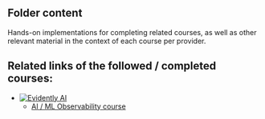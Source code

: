 ## Folder content

Hands-on implementations for completing related courses, as well as other relevant material in the context of each course per provider.

## Related links of the followed / completed courses:

- [![Evidently AI](https://img.shields.io/badge/Evidently%20AI-EF3E36?style=for-the-badge&logo=chart-bar&logoColor=white)](#)
    - [AI / ML Observability course](https://www.evidentlyai.com/ml-observability-course)

